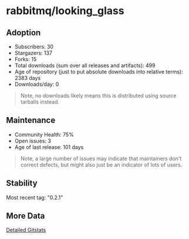 # rabbitmq/looking_glass

## Adoption

- Subscribers: 30
- Stargazers: 137
- Forks: 15
- Total downloads (sum over all releases and artifacts): 499
- Age of repository (just to put absolute downloads into relative terms): 2383 days
- Downloads/day: 0

> Note, no downloads likely means this is distributed using source tarballs instead.

## Maintenance

- Community Health: 75%
- Open issues: 3
- Age of last release: 101 days

> Note, a large number of issues may indicate that maintainers don't correct defects, but might also
> just be an indicator of lots of users.

## Stability

Most recent tag: "0.2.1"

## More Data

[Detailed Gitstats](/bazel-catalog/gitstats/rabbitmq/looking_glass)

